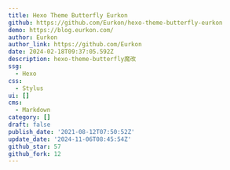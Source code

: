 ```yaml
---
title: Hexo Theme Butterfly Eurkon
github: https://github.com/Eurkon/hexo-theme-butterfly-eurkon
demo: https://blog.eurkon.com/
author: Eurkon
author_link: https://github.com/Eurkon
date: 2024-02-18T09:37:05.592Z
description: hexo-theme-butterfly魔改
ssg:
  - Hexo
css:
  - Stylus
ui: []
cms:
  - Markdown
category: []
draft: false
publish_date: '2021-08-12T07:50:52Z'
update_date: '2024-11-06T08:45:54Z'
github_star: 57
github_fork: 12
---
```

